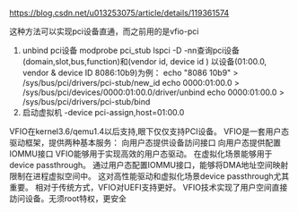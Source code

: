 https://blog.csdn.net/u013253075/article/details/119361574

这种方法可以实现pci设备直通，而之前用的是vfio-pci
1. unbind pci设备
  modprobe pci_stub
  lspci -D -nn查询pci设备(domain,slot,bus,function)和(vendor id, device id )
  以设备(01:00.0, vendor & device ID 8086:10b9)为例：
  echo "8086 10b9" > /sys/bus/pci/drivers/pci-stub/new_id
  echo 0000:01:00.0 > /sys/bus/pci/devices/0000:01:00.0/driver/unbind
  echo 0000:01:00.0 > /sys/bus/pci/drivers/pci-stub/bind
2. 启动虚拟机
  -device pci-assign,host=01:00.0

VFIO在kernel3.6/qemu1.4以后支持,眼下仅仅支持PCI设备。
VFIO是一套用户态驱动框架，提供两种基本服务：
向用户态提供设备訪问接口
向用户态提供配置IOMMU接口
VFIO能够用于实现高效的用户态驱动。
在虚拟化场景能够用于device passthrough。
通过用户态配置IOMMU接口，能够将DMA地址空间映射限制在进程虚拟空间中。
这对高性能驱动和虚拟化场景device passthrough尤其重要。
相对于传统方式，VFIO对UEFI支持更好。
VFIO技术实现了用户空间直接訪问设备。无须root特权，更安全
